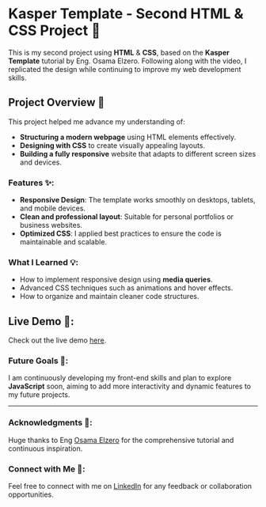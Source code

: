 # Kasper Template - Second HTML & CSS Project 🚀

This is my second project using **HTML** & **CSS**, based on the **Kasper Template** tutorial by Eng. Osama Elzero. Following along with the video, I replicated the design while continuing to improve my web development skills. 

## Project Overview 📄

This project helped me advance my understanding of:
- **Structuring a modern webpage** using HTML elements effectively.
- **Designing with CSS** to create visually appealing layouts.
- **Building a fully responsive** website that adapts to different screen sizes and devices.

### Features ✨:
- **Responsive Design**: The template works smoothly on desktops, tablets, and mobile devices.
- **Clean and professional layout**: Suitable for personal portfolios or business websites.
- **Optimized CSS**: I applied best practices to ensure the code is maintainable and scalable.

### What I Learned 💡:
- How to implement responsive design using **media queries**.
- Advanced CSS techniques such as animations and hover effects.
- How to organize and maintain cleaner code structures.

## Live Demo 🔗:
Check out the live demo [here](https://mohamed-elhedary.github.io/html_css_template_two/).

### Future Goals 🌟:
I am continuously developing my front-end skills and plan to explore **JavaScript** soon, aiming to add more interactivity and dynamic features to my future projects.

---

### Acknowledgments 🙏:
Huge thanks to Eng [Osama Elzero](https://www.linkedin.com/in/osamaelzero) for the comprehensive tutorial and continuous inspiration.

### Connect with Me 🤝:
Feel free to connect with me on [LinkedIn](https://www.linkedin.com/in/mohamed-elhedary) for any feedback or collaboration opportunities.
